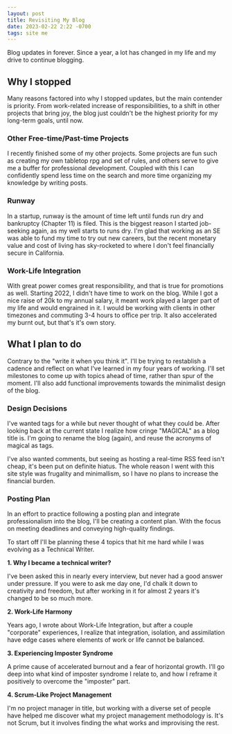 ```yaml
---
layout: post
title: Revisiting My Blog
date: 2023-02-22 2:22 -0700
tags: site me
---
```

Blog updates in forever. Since a year, a lot has changed in my life and my drive to continue blogging.

## Why I stopped

Many reasons factored into why I stopped updates, but the main contender is priority. From work-related increase of responsibilities, to a shift in other projects that bring joy, the blog just couldn't be the highest priority for my long-term goals, until now.

### Other Free-time/Past-time Projects

I recently finished some of my other projects. Some projects are fun such as creating my own tabletop rpg and set of rules, and others serve to give me a buffer for professional development. Coupled with this I can confidently spend less time on the search and more time organizing my knowledge by writing posts.

### Runway

In a startup, runway is the amount of time left until funds run dry and bankruptcy (Chapter 11) is filed. This is the biggest reason I started job-seeking again, as my well starts to runs dry. I'm glad that working as an SE was able to fund my time to try out new careers, but the recent monetary value and cost of living has sky-rocketed to where I don't feel financially secure in California.

### Work-Life Integration

With great power comes great responsibility, and that is true for promotions as well. Starting 2022, I didn't have time to work on the blog. While I got a nice raise of 20k to my annual salary, it meant work played a larger part of my life and would engrained in it. I would be working with clients in other timezones and commuting 3-4 hours to office per trip. It also accelerated my burnt out, but that's it's own story. 

## What I plan to do

Contrary to the "write it when you think it". I'll be trying to restablish a cadence and reflect on what I've learned in my four years of working. I'll set milestones to come up with topics ahead of time, rather than spur of the moment. I'll also add functional improvements towards the minimalist design of the blog. 

### Design Decisions

I've wanted tags for a while but never thought of what they could be. After looking back at the current state I realize how cringe "MAGICAL" as a blog title is. I'm going to rename the blog (again), and reuse the acronyms of magical as tags.

I've also wanted comments, but seeing as hosting a real-time RSS feed isn't cheap, it's been put on definite hiatus. The whole reason I went with this site style was frugality and minimallism, so I have no plans to increase the financial burden.

### Posting Plan

In an effort to practice following a posting plan and integrate professionalism into the blog, I'll be creating a content plan. With the focus on meeting deadlines and conveying high-quality findings.

To start off I'll be planning these 4 topics that hit me hard while I was evolving as a Technical Writer.

**1. Why I became a technical writer?**

I've been asked this in nearly every interview, but never had a good answer under pressure. If you were to ask me day one, I'd chalk it down to creativity and freedom, but after working in it for almost 2 years it's changed to be so much more.

**2. Work-Life Harmony**

Years ago, I wrote about Work-Life Integration, but after a couple "corporate" experiences, I realize that integration, isolation, and assimilation have edge cases where elements of work or life cannot be balanced.

**3. Experiencing Imposter Syndrome**

A prime cause of accelerated burnout and a fear of horizontal growth. I'll go deep into what kind of imposter syndrome I relate to, and how I reframe it positively to overcome the "imposter" part.

**4. Scrum-Like Project Management**

I'm no project manager in title, but working with a diverse set of people have helped me discover what my project management methodology is. It's not Scrum, but it involves finding the what works and improvising the rest.
